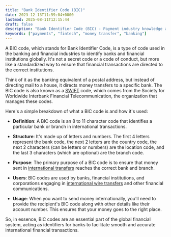 ```yaml
---
title: "Bank Identifier Code (BIC)"
date: 2023-12-13T11:59:04+0000
lastmod: 2025-08-11T12:15:44
draft: false
description: "Bank Identifier Code (BIC) - Payment industry knowledge and insights"
keywords: ["payments", "fintech", "money transfer", "banking"]
---
```


A BIC code, which stands for Bank Identifier Code, is a type of code used in the banking and financial industries to identify banks and financial institutions globally. It's not a secret code or a code of conduct, but more like a standardized way to ensure that financial transactions are directed to the correct institutions.

Think of it as the banking equivalent of a postal address, but instead of directing mail to a house, it directs money transfers to a specific bank. The BIC code is also known as a [SWIFT](https://faisalkhanllc.xyz/resources/payments-wiki/s/society-for-worldwide-interbank-financial-telecommunication-swift/) code, which comes from the Society for Worldwide Interbank Financial Telecommunication, the organization that manages these codes.

Here's a simple breakdown of what a BIC code is and how it's used:

- **Definition**: A BIC code is an 8 to 11 character code that identifies a particular bank or branch in international transactions.

- **Structure**: It's made up of letters and numbers. The first 4 letters represent the bank code, the next 2 letters are the country code, the next 2 characters (can be letters or numbers) are the location code, and the last 3 characters (which are optional) are the branch code.

- **Purpose**: The primary purpose of a BIC code is to ensure that money sent in [international transfers](https://faisalkhanllc.xyz/resources/payments-wiki/i/international-wire-transfer/) reaches the correct bank and branch.

- **Users**: BIC codes are used by banks, financial institutions, and corporations engaging in [international wire transfers](https://faisalkhanllc.xyz/resources/payments-wiki/i/international-wire-transfer/) and other financial communications.

- **Usage**: When you want to send money internationally, you'll need to provide the recipient's BIC code along with other details like their account number. This ensures that your money goes to the right place.

So, in essence, BIC codes are an essential part of the global financial system, acting as identifiers for banks to facilitate smooth and accurate international financial transactions.